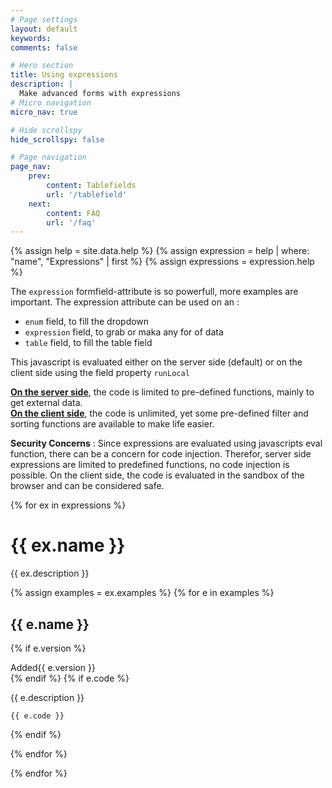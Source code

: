 ```yaml
---
# Page settings
layout: default
keywords:
comments: false

# Hero section
title: Using expressions
description: | 
  Make advanced forms with expressions
# Micro navigation
micro_nav: true

# Hide scrollspy
hide_scrollspy: false

# Page navigation
page_nav:
    prev:
        content: Tablefields
        url: '/tablefield'
    next:
        content: FAQ
        url: '/faq'
---
```


{% assign help = site.data.help %}
{% assign expression = help | where: "name", "Expressions" | first %}
{% assign expressions = expression.help %}

The `expression` formfield-attribute is so powerfull, more examples are important. 
The expression attribute can be used on an :  
- `enum` field, to fill the dropdown
- `expression` field, to grab or maka any for of data
- `table` field, to fill the table field  

This javascript is evaluated either on the server side (default) or on the client side using the field property `runLocal`

[**On the server side**](/#local-expressions), the code is limited to pre-defined functions, mainly to get external data.  
[**On the client side**](/#remote-expressions), the code is unlimited, yet some pre-defined filter and sorting functions are available to make life easier.
  
**Security Concerns** : Since expressions are evaluated using javascripts eval function, there can be a concern for code injection.  Therefor, server side expressions are limited to predefined functions, no code injection is possible.  On the client side, the code is evaluated in the sandbox of the browser and can be considered safe.  


{% for ex in expressions %}

# {{ ex.name }}

<div markdown="1">
{{ ex.description }}
</div>


{% assign examples = ex.examples %}
{% for e in examples %}
## {{ e.name }}
{% if e.version %}
<div class="tags has-addons mb-1">
  <span class="tag is-dark">Added</span><span class="tag is-success">{{ e.version }}</span>
</div>
{% endif %}
{% if e.code %}

{{ e.description }}

```{{ e.language | default: "javascript" }}
{{ e.code }}
```

{% endif %}

{% endfor %}

{% endfor %}